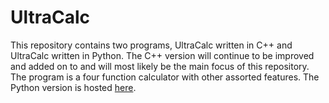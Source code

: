# UltraCalc
This repository contains two programs, UltraCalc written in C++
 and UltraCalc written in Python. The C++ version will continue to be improved and added on to and will most likely be the main focus of this repository. The program is a four function calculator with other assorted features. The Python version is hosted [here](https://msbundles.github.io/UltraCalc/).
